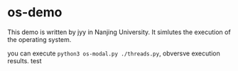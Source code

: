 # os-demo

This demo is written by jyy in Nanjing University. It simlutes the execution of the operating system.

you can execute `python3 os-modal.py ./threads.py`, obversve execution results.
test
